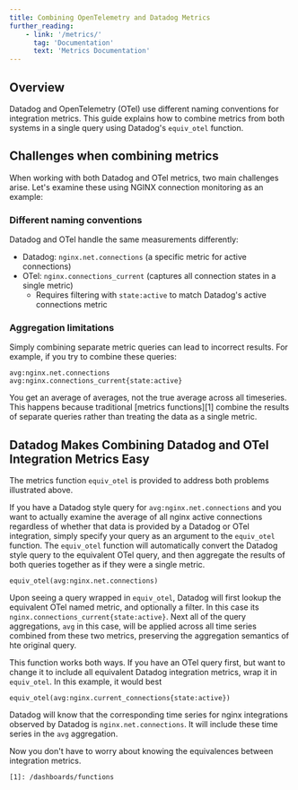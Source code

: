 ```yaml
---
title: Combining OpenTelemetry and Datadog Metrics
further_reading:
    - link: '/metrics/'
      tag: 'Documentation'
      text: 'Metrics Documentation'
---
```


## Overview

Datadog and OpenTelemetry (OTel) use different naming conventions for integration metrics. This guide explains how to combine metrics from both systems in a single query using Datadog's `equiv_otel` function.

## Challenges when combining metrics

When working with both Datadog and OTel metrics, two main challenges arise. Let's examine these using NGINX connection monitoring as an example:

### Different naming conventions

Datadog and OTel handle the same measurements differently:
- Datadog: `nginx.net.connections` (a specific metric for active connections)
- OTel: `nginx.connections_current` (captures all connection states in a single metric)
  - Requires filtering with `state:active` to match Datadog's active connections metric

### Aggregation limitations

Simply combining separate metric queries can lead to incorrect results. For example, if you try to combine these queries:
```
avg:nginx.net.connections
avg:nginx.connections_current{state:active}
```
You get an average of averages, not the true average across all timeseries. This happens because traditional [metrics functions][1] combine the results of separate queries rather than treating the data as a single metric.

## Datadog Makes Combining Datadog and OTel Integration Metrics Easy

The metrics function `equiv_otel` is provided to address both problems illustrated above.

If you have a Datadog style query for `avg:nginx.net.connections` and you want to actually examine the average of all nginx active connections regardless of whether that data is provided by a Datadog or OTel integration, simply specify your query as an argument to the `equiv_otel` function. The `equiv_otel` function will automatically convert the Datadog style query to the equivalent OTel query, and then aggregate the results of both queries together as if they were a single metric.

`equiv_otel(avg:nginx.net.connections)`

Upon seeing a query wrapped in `equiv_otel`, Datadog will first lookup the equivalent OTel named metric, and optionally a filter. In this case its `nginx.connections_current{state:active}`. Next all of the query aggregations, `avg` in this case, will be applied across all time series combined from these two metrics, preserving the aggregation semantics of hte original query.

This function works both ways. If you have an OTel query first, but want to change it to include all equivalent Datadog integration metrics, wrap it in `equiv_otel`. In this example, it would best

`equiv_otel(avg:nginx.current_connections{state:active})`

Datadog will know that the corresponding time series for nginx integrations observed by Datadog is `nginx.net.connections`. It will include these time series in the `avg` aggregation.

Now you don't have to worry about knowing the equivalences between integration metrics.

```
[1]: /dashboards/functions

```
